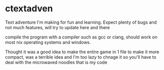 # ctextadven


Text adventure I'm making for fun and learning. Expect plenty of bugs and not much features, will try to update here and there

compile the program with a compiler such as gcc or clang, should work on most nix operating systems and windows. 


Thought it was a good idea to make the entire game in 1 file to make it more compact, was a terrible idea and I'm too lazy to chnage it so you'll have to deal with the microwaved noodles that is my code
